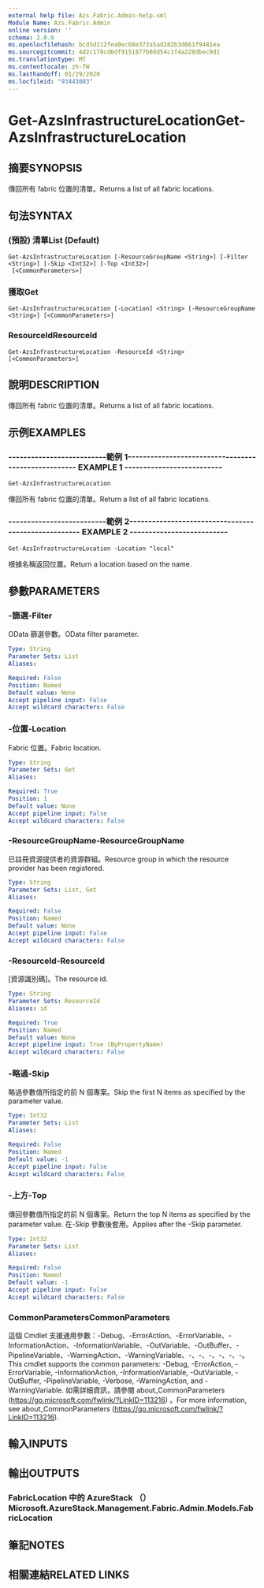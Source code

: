 ```yaml
---
external help file: Azs.Fabric.Admin-help.xml
Module Name: Azs.Fabric.Admin
online version: ''
schema: 2.0.0
ms.openlocfilehash: bcd5d112fea0ec68e372a5ad282b3d661f9481ea
ms.sourcegitcommit: 4d2c178cd6df9151877b08d54c1f4a228dbec9d1
ms.translationtype: MT
ms.contentlocale: zh-TW
ms.lasthandoff: 01/29/2020
ms.locfileid: "93443083"
---
```

# <span data-ttu-id="da4ed-101">Get-AzsInfrastructureLocation</span><span class="sxs-lookup"><span data-stu-id="da4ed-101">Get-AzsInfrastructureLocation</span></span>

## <span data-ttu-id="da4ed-102">摘要</span><span class="sxs-lookup"><span data-stu-id="da4ed-102">SYNOPSIS</span></span>
<span data-ttu-id="da4ed-103">傳回所有 fabric 位置的清單。</span><span class="sxs-lookup"><span data-stu-id="da4ed-103">Returns a list of all fabric locations.</span></span>

## <span data-ttu-id="da4ed-104">句法</span><span class="sxs-lookup"><span data-stu-id="da4ed-104">SYNTAX</span></span>

### <span data-ttu-id="da4ed-105"> (預設) 清單</span><span class="sxs-lookup"><span data-stu-id="da4ed-105">List (Default)</span></span>
```
Get-AzsInfrastructureLocation [-ResourceGroupName <String>] [-Filter <String>] [-Skip <Int32>] [-Top <Int32>]
 [<CommonParameters>]
```

### <span data-ttu-id="da4ed-106">獲取</span><span class="sxs-lookup"><span data-stu-id="da4ed-106">Get</span></span>
```
Get-AzsInfrastructureLocation [-Location] <String> [-ResourceGroupName <String>] [<CommonParameters>]
```

### <span data-ttu-id="da4ed-107">ResourceId</span><span class="sxs-lookup"><span data-stu-id="da4ed-107">ResourceId</span></span>
```
Get-AzsInfrastructureLocation -ResourceId <String> [<CommonParameters>]
```

## <span data-ttu-id="da4ed-108">說明</span><span class="sxs-lookup"><span data-stu-id="da4ed-108">DESCRIPTION</span></span>
<span data-ttu-id="da4ed-109">傳回所有 fabric 位置的清單。</span><span class="sxs-lookup"><span data-stu-id="da4ed-109">Returns a list of all fabric locations.</span></span>

## <span data-ttu-id="da4ed-110">示例</span><span class="sxs-lookup"><span data-stu-id="da4ed-110">EXAMPLES</span></span>

### <span data-ttu-id="da4ed-111">--------------------------範例 1--------------------------</span><span class="sxs-lookup"><span data-stu-id="da4ed-111">-------------------------- EXAMPLE 1 --------------------------</span></span>
```
Get-AzsInfrastructureLocation
```

<span data-ttu-id="da4ed-112">傳回所有 fabric 位置的清單。</span><span class="sxs-lookup"><span data-stu-id="da4ed-112">Return a list of all fabric locations.</span></span>

### <span data-ttu-id="da4ed-113">--------------------------範例 2--------------------------</span><span class="sxs-lookup"><span data-stu-id="da4ed-113">-------------------------- EXAMPLE 2 --------------------------</span></span>
```
Get-AzsInfrastructureLocation -Location "local"
```

<span data-ttu-id="da4ed-114">根據名稱返回位置。</span><span class="sxs-lookup"><span data-stu-id="da4ed-114">Return a location based on the name.</span></span>

## <span data-ttu-id="da4ed-115">參數</span><span class="sxs-lookup"><span data-stu-id="da4ed-115">PARAMETERS</span></span>

### <span data-ttu-id="da4ed-116">-篩選</span><span class="sxs-lookup"><span data-stu-id="da4ed-116">-Filter</span></span>
<span data-ttu-id="da4ed-117">OData 篩選參數。</span><span class="sxs-lookup"><span data-stu-id="da4ed-117">OData filter parameter.</span></span>

```yaml
Type: String
Parameter Sets: List
Aliases: 

Required: False
Position: Named
Default value: None
Accept pipeline input: False
Accept wildcard characters: False
```

### <span data-ttu-id="da4ed-118">-位置</span><span class="sxs-lookup"><span data-stu-id="da4ed-118">-Location</span></span>
<span data-ttu-id="da4ed-119">Fabric 位置。</span><span class="sxs-lookup"><span data-stu-id="da4ed-119">Fabric location.</span></span>

```yaml
Type: String
Parameter Sets: Get
Aliases: 

Required: True
Position: 1
Default value: None
Accept pipeline input: False
Accept wildcard characters: False
```

### <span data-ttu-id="da4ed-120">-ResourceGroupName</span><span class="sxs-lookup"><span data-stu-id="da4ed-120">-ResourceGroupName</span></span>
<span data-ttu-id="da4ed-121">已註冊資源提供者的資源群組。</span><span class="sxs-lookup"><span data-stu-id="da4ed-121">Resource group in which the resource provider has been registered.</span></span>

```yaml
Type: String
Parameter Sets: List, Get
Aliases: 

Required: False
Position: Named
Default value: None
Accept pipeline input: False
Accept wildcard characters: False
```

### <span data-ttu-id="da4ed-122">-ResourceId</span><span class="sxs-lookup"><span data-stu-id="da4ed-122">-ResourceId</span></span>
<span data-ttu-id="da4ed-123">[資源識別碼]。</span><span class="sxs-lookup"><span data-stu-id="da4ed-123">The resource id.</span></span>

```yaml
Type: String
Parameter Sets: ResourceId
Aliases: id

Required: True
Position: Named
Default value: None
Accept pipeline input: True (ByPropertyName)
Accept wildcard characters: False
```

### <span data-ttu-id="da4ed-124">-略過</span><span class="sxs-lookup"><span data-stu-id="da4ed-124">-Skip</span></span>
<span data-ttu-id="da4ed-125">略過參數值所指定的前 N 個專案。</span><span class="sxs-lookup"><span data-stu-id="da4ed-125">Skip the first N items as specified by the parameter value.</span></span>

```yaml
Type: Int32
Parameter Sets: List
Aliases: 

Required: False
Position: Named
Default value: -1
Accept pipeline input: False
Accept wildcard characters: False
```

### <span data-ttu-id="da4ed-126">-上方</span><span class="sxs-lookup"><span data-stu-id="da4ed-126">-Top</span></span>
<span data-ttu-id="da4ed-127">傳回參數值所指定的前 N 個專案。</span><span class="sxs-lookup"><span data-stu-id="da4ed-127">Return the top N items as specified by the parameter value.</span></span>
<span data-ttu-id="da4ed-128">在-Skip 參數後套用。</span><span class="sxs-lookup"><span data-stu-id="da4ed-128">Applies after the -Skip parameter.</span></span>

```yaml
Type: Int32
Parameter Sets: List
Aliases: 

Required: False
Position: Named
Default value: -1
Accept pipeline input: False
Accept wildcard characters: False
```

### <span data-ttu-id="da4ed-129">CommonParameters</span><span class="sxs-lookup"><span data-stu-id="da4ed-129">CommonParameters</span></span>
<span data-ttu-id="da4ed-130">這個 Cmdlet 支援通用參數：-Debug、-ErrorAction、-ErrorVariable、-InformationAction、-InformationVariable、-OutVariable、-OutBuffer、-PipelineVariable、-WarningAction、-WarningVariable、-、-、-、-、-、-。</span><span class="sxs-lookup"><span data-stu-id="da4ed-130">This cmdlet supports the common parameters: -Debug, -ErrorAction, -ErrorVariable, -InformationAction, -InformationVariable, -OutVariable, -OutBuffer, -PipelineVariable, -Verbose, -WarningAction, and -WarningVariable.</span></span> <span data-ttu-id="da4ed-131">如需詳細資訊，請參閱 about_CommonParameters (https://go.microsoft.com/fwlink/?LinkID=113216) 。</span><span class="sxs-lookup"><span data-stu-id="da4ed-131">For more information, see about_CommonParameters (https://go.microsoft.com/fwlink/?LinkID=113216).</span></span>

## <span data-ttu-id="da4ed-132">輸入</span><span class="sxs-lookup"><span data-stu-id="da4ed-132">INPUTS</span></span>

## <span data-ttu-id="da4ed-133">輸出</span><span class="sxs-lookup"><span data-stu-id="da4ed-133">OUTPUTS</span></span>

### <span data-ttu-id="da4ed-134">FabricLocation 中的 AzureStack （）</span><span class="sxs-lookup"><span data-stu-id="da4ed-134">Microsoft.AzureStack.Management.Fabric.Admin.Models.FabricLocation</span></span>

## <span data-ttu-id="da4ed-135">筆記</span><span class="sxs-lookup"><span data-stu-id="da4ed-135">NOTES</span></span>

## <span data-ttu-id="da4ed-136">相關連結</span><span class="sxs-lookup"><span data-stu-id="da4ed-136">RELATED LINKS</span></span>

